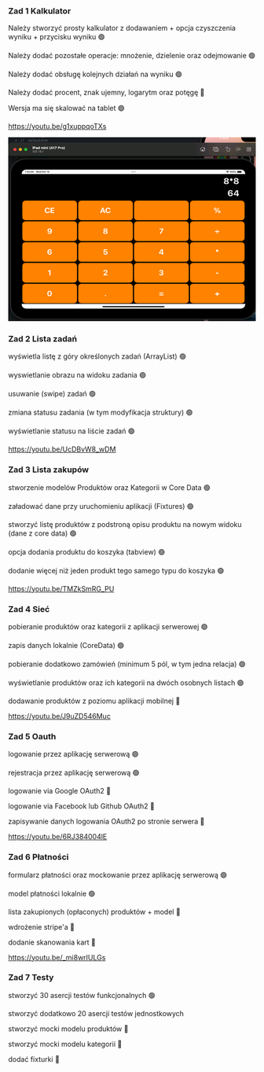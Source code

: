 ### Zad 1 Kalkulator


Należy stworzyć prosty kalkulator z dodawaniem + opcja czyszczenia wyniku + przycisku wyniku 🟢

Należy dodać pozostałe operacje: mnożenie, dzielenie oraz odejmowanie 🟢

Należy dodać obsługę kolejnych działań na wyniku 🟢

Należy dodać procent, znak ujemny, logarytm oraz potęgę 🔴

Wersja ma się skalować na tablet 🟢


https://youtu.be/g1xuppqoTXs

![](videos/tablet.png)

### Zad 2 Lista zadań

wyświetla listę z góry określonych zadań (ArrayList) 🟢

wyswietlanie obrazu na widoku zadania 🟢

usuwanie (swipe) zadań 🟢

zmiana statusu zadania (w tym modyfikacja struktury) 🟢

wyświetlanie statusu na liście zadań 🟢

https://youtu.be/UcDBvW8_wDM

### Zad 3 Lista zakupów

stworzenie modelów Produktów oraz Kategorii w Core Data 🟢

załadować dane przy uruchomieniu aplikacji (Fixtures) 🟢

stworzyć listę produktów z podstroną opisu produktu na nowym widoku (dane z core data) 🟢

opcja dodania produktu do koszyka (tabview) 🟢

dodanie więcej niż jeden produkt tego samego typu do koszyka 🟢

https://youtu.be/TMZkSmRG_PU

### Zad 4 Sieć

pobieranie produktów oraz kategorii z aplikacji serwerowej 🟢

zapis danych lokalnie (CoreData) 🟢

pobieranie dodatkowo zamówień (minimum 5 pól, w tym jedna relacja) 🟢

wyświetlanie produktów oraz ich kategorii na dwóch osobnych listach 🟢

dodawanie produktów z poziomu aplikacji mobilnej 🔴

https://youtu.be/J9uZD546Muc

### Zad 5 Oauth

logowanie przez aplikację serwerową 🟢

rejestracja przez aplikację serwerową 🟢

logowanie via Google OAuth2 🔴

logowanie via Facebook lub Github OAuth2 🔴

zapisywanie danych logowania OAuth2 po stronie serwera 🔴

https://youtu.be/6RJ384004lE

### Zad 6 Płatności

formularz płatności oraz mockowanie przez aplikację serwerową 🟢

model płatności lokalnie 🟢

lista zakupionych (opłaconych) produktów + model 🔴

wdrożenie stripe'a 🔴

dodanie skanowania kart 🔴

https://youtu.be/_mi8wrIULGs

### Zad 7 Testy

stworzyć 30 asercji testów funkcjonalnych 🟢

stworzyć dodatkowo 20 asercji testów jednostkowych 

stworzyć mocki modelu produktów  🔴

stworzyć mocki modelu kategorii 🔴

dodać fixturki 🔴
